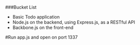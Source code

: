###Bucket List

- Basic Todo application
- Node.js on the backend, using Express.js, as a RESTful API
- Backbone.js on the front-end


#Run app.js and open on port 1337